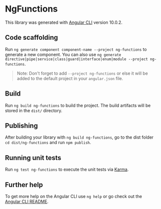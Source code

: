 # NgFunctions

This library was generated with [Angular CLI](https://github.com/angular/angular-cli) version 10.0.2.

## Code scaffolding

Run `ng generate component component-name --project ng-functions` to generate a new component. You can also use `ng generate directive|pipe|service|class|guard|interface|enum|module --project ng-functions`.
> Note: Don't forget to add `--project ng-functions` or else it will be added to the default project in your `angular.json` file. 

## Build

Run `ng build ng-functions` to build the project. The build artifacts will be stored in the `dist/` directory.

## Publishing

After building your library with `ng build ng-functions`, go to the dist folder `cd dist/ng-functions` and run `npm publish`.

## Running unit tests

Run `ng test ng-functions` to execute the unit tests via [Karma](https://karma-runner.github.io).

## Further help

To get more help on the Angular CLI use `ng help` or go check out the [Angular CLI README](https://github.com/angular/angular-cli/blob/master/README.md).
